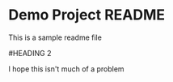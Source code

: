 # Demo Project README

This is a sample readme file

#HEADING 2

I hope this isn't much of a problem